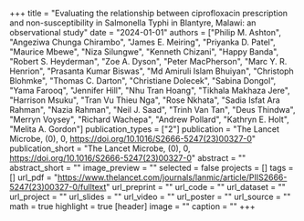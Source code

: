 +++
title = "Evaluating the relationship between ciprofloxacin prescription and non-susceptibility in Salmonella Typhi in Blantyre, Malawi: an observational study"
date = "2024-01-01"
authors = ["Philip M. Ashton", "Angeziwa Chunga Chirambo", "James E. Meiring", "Priyanka D. Patel", "Maurice Mbewe", "Niza Silungwe", "Kenneth Chizani", "Happy Banda", "Robert S. Heyderman", "Zoe A. Dyson", "Peter MacPherson", "Marc Y. R. Henrion", "Prasanta Kumar Biswas", "Md Amiruli Islam Bhuiyan", "Christoph Blohmke", "Thomas C. Darton", "Christiane Dolecek", "Sabina Dongol", "Yama Farooq", "Jennifer Hill", "Nhu Tran Hoang", "Tikhala Makhaza Jere", "Harrison Msuku", "Tran Vu Thieu Nga", "Rose Nkhata", "Sadia Isfat Ara Rahman", "Nazia Rahman", "Neil J. Saad", "Trinh Van Tan", "Deus Thindwa", "Merryn Voysey", "Richard Wachepa", "Andrew Pollard", "Kathryn E. Holt", "Melita A. Gordon"]
publication_types = ["2"]
publication = "The Lancet Microbe, (0), 0, https://doi.org/10.1016/S2666-5247(23)00327-0"
publication_short = "The Lancet Microbe, (0), 0, https://doi.org/10.1016/S2666-5247(23)00327-0"
abstract = ""
abstract_short = ""
image_preview = ""
selected = false
projects = []
tags = []
url_pdf = "https://www.thelancet.com/journals/lanmic/article/PIIS2666-5247(23)00327-0/fulltext"
url_preprint = ""
url_code = ""
url_dataset = ""
url_project = ""
url_slides = ""
url_video = ""
url_poster = ""
url_source = ""
math = true
highlight = true
[header]
image = ""
caption = ""
+++
